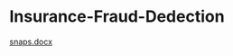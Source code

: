 # Insurance-Fraud-Dedection
[snaps.docx](https://github.com/snehalghodake96432/Insurance-Fraud-Dedection/files/8675633/snaps.docx)
